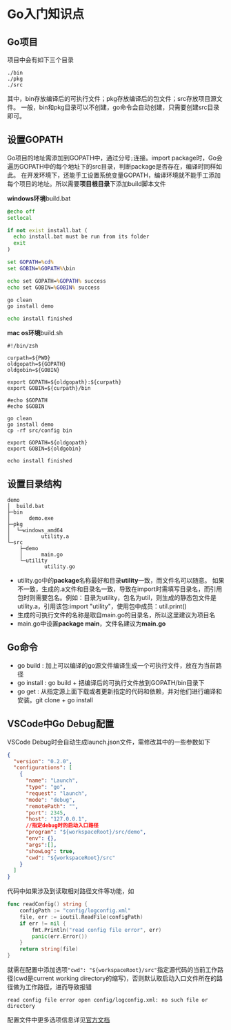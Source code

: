 # Go入门知识点

## Go项目

项目中会有如下三个目录

```text
./bin
./pkg
./src
```

其中，bin存放编译后的可执行文件；pkg存放编译后的包文件；src存放项目源文件。
一般，bin和pkg目录可以不创建，go命令会自动创建，只需要创建src目录即可。

## 设置GOPATH

Go项目的地址需添加到GOPATH中，通过分号```;```连接。import package时，Go会遍历GOPATH中的每个地址下的src目录，判断package是否存在，编译时同样如此。
在开发环境下，还能手工设置系统变量GOPATH，编译环境就不能手工添加每个项目的地址。所以需要**项目根目录**下添加build脚本文件

**windows环境**build.bat

```bat
@echo off
setlocal

if not exist install.bat (
  echo install.bat must be run from its folder
  exit
)

set GOPATH=%cd%
set GOBIN=%GOPATH%\bin

echo set GOPATH=%GOPATH% success
echo set GOBIN=%GOBIN% success

go clean
go install demo

echo install finished
```

**mac os环境**build.sh

```shell
#!/bin/zsh

curpath=${PWD}
oldgopath=${GOPATH}
oldgobin=${GOBIN}

export GOPATH=${oldgopath}:${curpath}
export GOBIN=${curpath}/bin

#echo $GOPATH
#echo $GOBIN

go clean
go install demo
cp -rf src/config bin

export GOPATH=${oldgopath}
export GOBIN=${oldgobin}

echo install finished
```

## 设置目录结构

```text
demo
│  build.bat
├─bin
│      demo.exe
├─pkg
│  └─windows_amd64
│          utility.a
└─src
    ├─demo
    │      main.go
    └─utility
            utility.go
```

+ utility.go中的**package**名称最好和目录**utility**一致，而文件名可以随意。 如果不一致，生成的.a文件和目录名一致，导致在import时需填写目录名，而引用包时则需要包名。例如：目录为utility，包名为util，则生成的静态包文件是utility.a，引用该包:import "utility"，使用包中成员：util.print()
+ 生成的可执行文件的名称是取自main.go的目录名，所以这里建议为项目名
+ main.go中设置**package main**，文件名建议为**main.go**

## Go命令

+ go build : 加上可以编译的go源文件编译生成一个可执行文件，放在为当前路径
+ go install : go build + 把编译后的可执行文件放到GOPATH/bin目录下
+ go get : 从指定源上面下载或者更新指定的代码和依赖，并对他们进行编译和安装。git clone + go install

## VSCode中Go Debug配置

VSCode Debug时会自动生成launch.json文件，需修改其中的一些参数如下

```json
{
  "version": "0.2.0",
  "configurations": [
    {
      "name": "Launch",
      "type": "go",
      "request": "launch",
      "mode": "debug",
      "remotePath": "",
      "port": 2345,
      "host": "127.0.0.1",
      //指定debug时的启动入口路径
      "program": "${workspaceRoot}/src/demo",
      "env": {},
      "args":[],
      "showLog": true,
      "cwd": "${workspaceRoot}/src"
    }
  ]
}
```

代码中如果涉及到读取相对路径文件等功能，如

```go
func readConfig() string {
	configPath := "config/logconfig.xml"
	file, err := ioutil.ReadFile(configPath)
	if err != nil {
		fmt.Println("read config file error", err)
		panic(err.Error())
	}
	return string(file)
}
```

就需在配置中添加选项```"cwd": "${workspaceRoot}/src"```指定源代码的当前工作路径(cwd是current working directory的缩写)，否则默认取启动入口文件所在的路径做为工作路径，进而导致报错

```text
read config file error open config/logconfig.xml: no such file or directory
```

配置文件中更多选项信息详见[官方文档](https://code.visualstudio.com/docs/editor/debugging#_launchjson-attributes)

